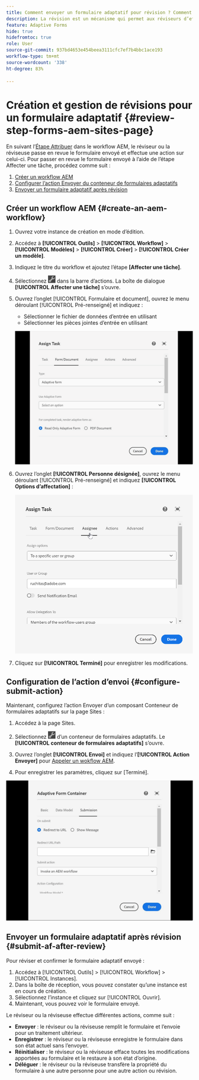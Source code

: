 ```yaml
---
title: Comment envoyer un formulaire adaptatif pour révision ? Comment gérer les révisions d’un formulaire adaptatif aem ?
description: La révision est un mécanisme qui permet aux réviseurs d’effectuer différentes tâches pour les formulaires adaptatifs à l’aide de l’étape Affecter une tâche .
feature: Adaptive Forms
hide: true
hidefromtoc: true
role: User
source-git-commit: 937bd4653e454beea3111cfc7ef7b4bbc1ace193
workflow-type: tm+mt
source-wordcount: '338'
ht-degree: 83%

---
```



# Création et gestion de révisions pour un formulaire adaptatif {#review-step-forms-aem-sites-page}

En suivant l’[Étape Attribuer](https://experienceleague.adobe.com/docs/experience-manager-cloud-service/content/forms/create-form-centric-workflows/aem-forms-workflow-step-reference.html#assign-task-step?lang=fr) dans le workflow AEM, le réviseur ou la réviseuse passe en revue le formulaire envoyé et effectue une action sur celui-ci. Pour passer en revue le formulaire envoyé à l’aide de l’étape Affecter une tâche, procédez comme suit :

1. [Créer un workflow AEM](#create-an-aem-workflow)
1. [Configurer l’action Envoyer du conteneur de formulaires adaptatifs](#configure-submit-action)
1. [Envoyer un formulaire adaptatif après révision](#submit-af-after-review)

## Créer un workflow AEM {#create-an-aem-workflow}

1. Ouvrez votre instance de création en mode d’édition.
1. Accédez à **[!UICONTROL Outils]** > **[!UICONTROL Workflow]** > **[!UICONTROL Modèles]** > **[!UICONTROL Créer]** > **[!UICONTROL Créer un modèle]**.
1. Indiquez le titre du workflow et ajoutez l’étape **[Affecter une tâche]**.
1. Sélectionnez ![settings_icon](assets/settings_icon.png) dans la barre d’actions. La boîte de dialogue **[!UICONTROL Affecter une tâche]** s’ouvre.
1. Ouvrez l’onglet [!UICONTROL Formulaire et document], ouvrez le menu déroulant [!UICONTROL Pré-renseigné] et indiquez :

   * Sélectionner le fichier de données d’entrée en utilisant
   * Sélectionner les pièces jointes d’entrée en utilisant

   ![Étape de révision](/help/forms/assets/assigntask-review1.gif)

1. Ouvrez l’onglet **[!UICONTROL Personne désignée]**, ouvrez le menu déroulant [!UICONTROL Pré-renseigné] et indiquez **[!UICONTROL Options d’affectation]** :

   ![Étape de révision](/help/forms/assets/review-assignstep.png)

1. Cliquez sur **[!UICONTROL Terminé]** pour enregistrer les modifications.

## Configuration de l’action d’envoi {#configure-submit-action}

Maintenant, configurez l’action Envoyer d’un composant Conteneur de formulaires adaptatifs sur la page Sites :

1. Accédez à la page Sites.
1. Sélectionnez ![settings_icon](assets/settings_icon.png) d’un conteneur de formulaires adaptatifs. Le **[!UICONTROL conteneur de formulaires adaptatifs]** s’ouvre.
1. Ouvrez l’onglet **[!UICONTROL Envoi]** et indiquez l’**[!UICONTROL Action Envoyer]** pour [Appeler un wokflow AEM](https://experienceleague.adobe.com/docs/experience-manager-cloud-service/content/forms/adaptive-forms-authoring/authoring-adaptive-forms-foundation-components/configure-submit-actions-and-metadata-submission/configuring-submit-actions.html?lang=en#invoke-an-aem-workflow?lang=fr).

1. Pour enregistrer les paramètres, cliquez sur [Terminé].

![submissiontab-reviewstep](/help/forms/assets/submissiontab-reviewstep.gif)

## Envoyer un formulaire adaptatif après révision {#submit-af-after-review}

Pour réviser et confirmer le formulaire adaptatif envoyé :

1. Accédez à [!UICONTROL Outils] > [!UICONTROL Workflow] > [!UICONTROL Instances].
1. Dans la boîte de réception, vous pouvez constater qu’une instance est en cours de création.
1. Sélectionnez l’instance et cliquez sur [!UICONTROL Ouvrir].
1. Maintenant, vous pouvez voir le formulaire envoyé.

Le réviseur ou la réviseuse effectue différentes actions, comme suit :

* **Envoyer** : le réviseur ou la réviseuse remplit le formulaire et l’envoie pour un traitement ultérieur.
* **Enregistrer** : le réviseur ou la réviseuse enregistre le formulaire dans son état actuel sans l’envoyer.
* **Réinitialiser** : le réviseur ou la réviseuse efface toutes les modifications apportées au formulaire et le restaure à son état d’origine.
* **Déléguer** : le réviseur ou la réviseuse transfère la propriété du formulaire à une autre personne pour une autre action ou révision.
